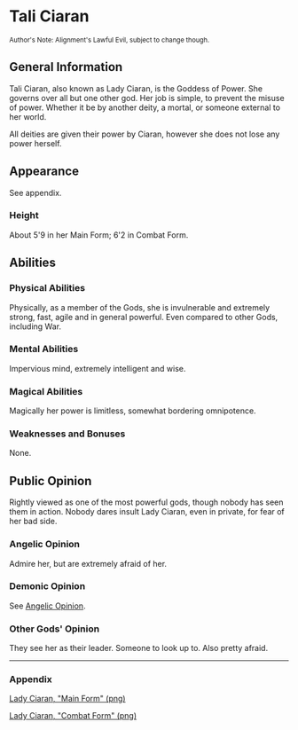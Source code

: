 # Tali Ciaran

<sub>Author's Note: Alignment's Lawful Evil, subject to change though.</sub>

## General Information

Tali Ciaran, also known as Lady Ciaran, is the Goddess of Power. She governs over all but one other god. Her job is simple, to prevent the misuse of power. Whether it be by another deity, a mortal, or someone external to her world.

All deities are given their power by Ciaran, however she does not lose any power herself.

## Appearance

See appendix.

### Height

About 5'9 in her Main Form; 6'2 in Combat Form.

## Abilities

### Physical Abilities

Physically, as a member of the Gods, she is invulnerable and extremely strong, fast, agile and in general powerful. Even compared to other Gods, including War.

### Mental Abilities

Impervious mind, extremely intelligent and wise.

### Magical Abilities

Magically her power is limitless, somewhat bordering omnipotence.

### Weaknesses and Bonuses

None.

## Public Opinion

Rightly viewed as one of the most powerful gods, though nobody has seen them in action. Nobody dares insult Lady Ciaran, even in private, for fear of her bad side.

### Angelic Opinion

Admire her, but are extremely afraid of her.

### Demonic Opinion

See [Angelic Opinion](#angelic-opinion).

### Other Gods' Opinion

They see her as their leader. Someone to look up to. Also pretty afraid.

---

### Appendix

[Lady Ciaran, "Main Form" (png)](https://cdn.discordapp.com/attachments/718730899969277962/718967584656982059/unknown.png)

[Lady Ciaran, "Combat Form" (png)](https://cdn.discordapp.com/attachments/718730899969277962/718976492247187456/unknown.png)
